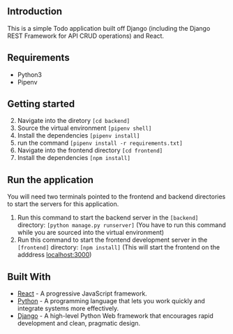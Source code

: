 ## Introduction

This is a simple Todo application built off Django (including the Django REST Framework for API CRUD operations) and React.

## Requirements
* Python3
* Pipenv

## Getting started

2. Navigate into the diretory ```[cd backend]```
3. Source the virtual environment ```[pipenv shell]```
4. Install the dependencies ```[pipenv install]```
5. run the command ```[pipenv install -r requirements.txt]```
6. Navigate into the frontend directory ```[cd frontend]```
7. Install the dependencies ```[npm install]```

## Run the application
You will need two terminals pointed to the frontend and backend directories to start the servers for this application.

1. Run this command to start the backend server in the ```[backend]``` directory: ```[python manage.py runserver]``` (You have to run this command while you are sourced into the virtual environment)
2. Run this command to start the frontend development server in the ```[frontend]``` directory: ```[npm install]``` (This will start the frontend on the adddress [localhost:3000](http://localhost:3000))

## Built With

* [React](https://reactjs.org) - A progressive JavaScript framework.
* [Python](https://www.python.org/) - A programming language that lets you work quickly and integrate systems more effectively.
* [Django](http://djangoproject.org/) - A high-level Python Web framework that encourages rapid development and clean, pragmatic design.
